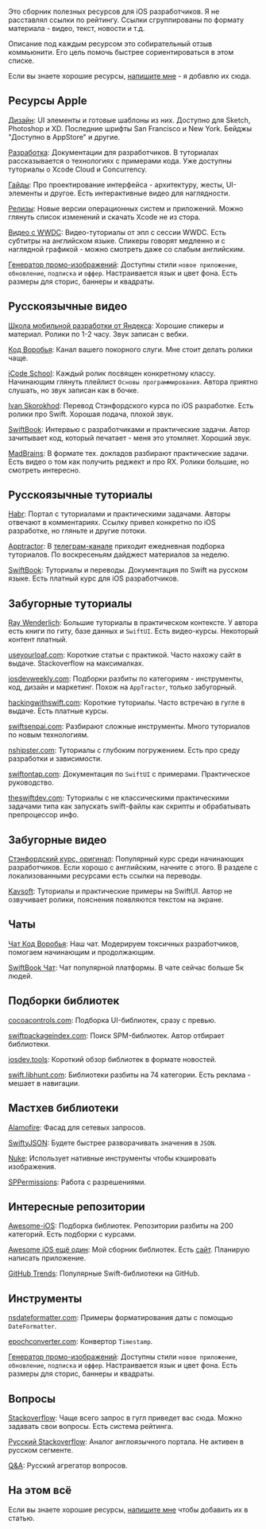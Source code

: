 Это сборник полезных ресурсов для iOS разработчиков. Я не расставлял ссылки по рейтингу. Ссылки сгруппированы по формату материала - видео, текст, новости и т.д.

Описание под каждым ресурсом это собирательный отзыв коммьюнити. Его цель помочь быстрее сориентироваться в этом списке.

Если вы знаете хорошие ресурсы, [напишите мне](https://t.me/ivanvorobei) - я добавлю их сюда.

## Ресурсы Apple

[Дизайн](https://developer.apple.com/design/resources/): UI элементы и готовые шаблоны из них. Доступно для Sketch, Photoshop и XD. Последние шрифты San Francisco и New York. Бейджы "Доступно в AppStore" и другие.

[Разработка](https://developer.apple.com/documentation/): Документации для разработчиков. В туториалах рассказывается о технологиях с примерами кода. Уже доступны туториалы о Xcode Cloud и Concurrency.

[Гайды](https://developer.apple.com/design/): Про проектирование интерфейса - архитектуру, жесты, UI-элементы и другое. Есть интерактивные видео для наглядности.

[Релизы](https://developer.apple.com/download/release/): Новые версии операционных систем и приложений. Можно глянуть список изменений и скачать Xcode не из стора.

[Видео с WWDC](https://developer.apple.com/videos/): Видео-туториалы от эпл с сессии WWDC. Есть субтитры на английском языке. Спикеры говорят медленно и с наглядной графикой - можно смотреть даже со слабым английским.

[Генератор промо-изображений](https://tools.applemediaservices.com/apple-app-store-promote): Доступны стили `новое приложение`, `обновление`, `подписка` и `оффер`. Настраивается язык и цвет фона. Есть размеры для сторис, баннеры и квадраты.

## Русскоязычные видео

[Школа мобильной разработки от Яндекса](https://www.youtube.com/playlist?list=PLQC2_0cDcSKBUXhSGqAbVAp3SFBKPnpFI): Хорошие спикеры и материал. Ролики по 1-2 часу. Звук записан с вебки.

[Код Воробья](https://www.youtube.com/channel/UCNUGzZfcOyX4YpP36VzeZ6A): Канал вашего покорного слуги. Мне стоит делать ролики чаще.

[iCode School](https://www.youtube.com/channel/UCx1xu0yc1mh-gjAq8YKRobg): Каждый ролик посвящен конкретному классу. Начинающим глянуть плейлист `Основы программирования`. Автора приятно слушать, но звук записан как в бочке.

[Ivan Skorokhod](https://www.youtube.com/channel/UChfEfFKYILtO5yZSX2irynw): Перевод Стэнфордского курса по iOS разработке. Есть ролики про Swift. Хорошая подача, плохой звук.

[SwiftBook](https://www.youtube.com/channel/UCXlCPCsB09ftBA5bQfiSWoQ): Интервью с разработчиками и практические задачи. Автор зачитывает код, который печатает - меня это утомляет. Хороший звук.

[MadBrains](https://www.youtube.com/c/MadBrains): В формате тех. докладов разбирают практические задачи. Есть видео о том как получить реджект и про RX. Ролики большие, но смотреть интересно.

## Русскоязычные туториалы

[Habr](https://habr.com/ru/hub/ios_dev/): Портал с туториалами и практическими задачами. Авторы отвечают в комментариях. Ссылку привел конкретно по iOS разработке, но гляньте и другие потоки.

[Apptractor](https://apptractor.ru): В [телеграм-канале](https://telegram.me/apptractor) приходит ежедневная подборка туториалов. По воскресеньям дайджест материалов за неделю.

[SwiftBook](https://swiftbook.ru): Туториалы и переводы. Документация по Swift на русском языке. Есть платный курс для iOS разработчиков.

## Забугорные туториалы

[Ray Wenderlich](https://www.raywenderlich.com): Большие туториалы в практическом контексте. У автора есть книги по гиту, базе данных и `SwiftUI`. Есть видео-курсы. Некоторый контент платный.

[useyourloaf.com](https://useyourloaf.com): Короткие статьи с практикой. Часто нахожу сайт в выдаче. Stackoverflow на максималках.

[iosdevweekly.com](https://iosdevweekly.com): Подборки разбиты по категориям - инструменты, код, дизайн и маркетинг. Похож на `AppTractor`, только забугорный.

[hackingwithswift.com](https://www.hackingwithswift.com/): Короткие туториалы. Часто встречаю в гугле в выдаче. Есть платные курсы.

[swiftsenpai.com](https://swiftsenpai.com): Разбирают сложные инструменты. Много туториалов по новым технологиям.

[nshipster.com](https://nshipster.com): Туториалы с глубоким погружением. Есть про среду разработки и зависимости.

[swiftontap.com](https://swiftontap.com): Документация по `SwiftUI` с примерами. Практическое руководство.

[theswiftdev.com](https://theswiftdev.com): Туториалы с не классическими практическими задачами типа как запускать swift-файлы как скрипты и обрабатывать препроцессор инфо.

## Забугорные видео

[Стэнфордский курс, оригинал](https://www.youtube.com/playlist?list=PL3d_SFOiG7_8ofjyKzX6Nl1wZehbdiZC_): Популярный курс среди начинающих разработчиков. Если хорошо с английским, начните с этого. В разделе с локализованными ресурсами есть ссылки на переводы.

[Kavsoft](https://www.youtube.com/c/Kavsoft): Туториалы и практические примеры на SwiftUI. Автор не озвучивает ролики, пояснения появляются текстом на экране.

## Чаты

[Чат Код Воробья](https://sparrowcode.io/telegram/chat): Наш чат. Модерируем токсичных разработчиков, помогаем начинающим и продолжающим.

[SwiftBook Чат](https://telegram.me/swiftbook_chat): Чат популярной платформы. В чате сейчас больше 5к людей.

## Подборки библиотек

[cocoacontrols.com](https://www.cocoacontrols.com): Подборка UI-библиотек, сразу с превью.

[swiftpackageindex.com](https://swiftpackageindex.com): Поиск SPM-библиотек. Автор отбирает библиотеки.

[iosdev.tools](https://iosdev.tools): Короткий обзор библиотек в формате новостей.

[swift.libhunt.com](https://swift.libhunt.com): Библиотеки разбиты на 74 категории. Есть реклама - мешает в навигации.

## Мастхев библиотеки

[Alamofire](https://github.com/Alamofire/Alamofire): Фасад для сетевых запросов.

[SwiftyJSON](https://github.com/SwiftyJSON/SwiftyJSON): Будете быстрее разворачивать значения в `JSON`.

[Nuke](https://github.com/kean/Nuke): Использует нативные инструменты чтобы кэшировать изображения.

[SPPermissions](https://github.com/ivanvorobei/SPPermissions): Работа с разрешениями.

## Интересные репозитории

[Awesome-iOS](https://github.com/vsouza/awesome-ios): Подборка библиотек. Репозитории разбиты на 200 категорий. Есть подборки с курсами.

[Awesome iOS ещё один](https://github.com/ivanvorobei/awesome-ios): Мой сборник библиотек. Есть [сайт](https://awesome-ios.com). Планирую написать приложение.

[GitHub Trends](https://github.com/trending/swift?since=daily&spoken_language_code=): Популярные Swift-библиотеки на GitHub.

## Инструменты

[nsdateformatter.com](https://nsdateformatter.com): Примеры форматирования даты с помощью `DateFormatter`.

[epochconverter.com](https://www.epochconverter.com): Конвертор `Timestamp`.

[Генератор промо-изображений](https://tools.applemediaservices.com/apple-app-store-promote): Доступны стили `новое приложение`, `обновление`, `подписка` и `оффер`. Настраивается язык и цвет фона. Есть размеры для сторис, баннеры и квадраты.

## Вопросы

[Stackoverflow](https://stackoverflow.com): Чаще всего запрос в гугл приведет вас сюда. Можно задавать свои вопросы. Есть система рейтинга.

[Русский Stackoverflow](https://ru.stackoverflow.com): Аналог англоязычного портала. Не активен в русском сегменте.

[Q&A](https://qna.habr.com): Русский агрегатор вопросов.

## На этом всё

Если вы знаете хорошие ресурсы, [напишите мне](https://t.me/ivanvorobei) чтобы добавить их в статью.

